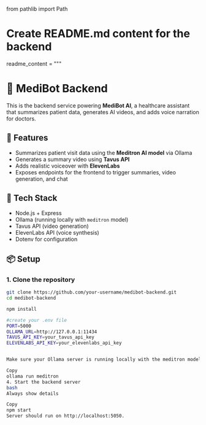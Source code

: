 from pathlib import Path

# Create README.md content for the backend
readme_content = """
# 🧠 MediBot Backend

This is the backend service powering **MediBot AI**, a healthcare assistant that summarizes patient data, generates AI videos, and adds voice narration for doctors.

## 🚀 Features

- Summarizes patient visit data using the **Meditron AI model** via Ollama
- Generates a summary video using **Tavus API**
- Adds realistic voiceover with **ElevenLabs**
- Exposes endpoints for the frontend to trigger summaries, video generation, and chat

## 🧩 Tech Stack

- Node.js + Express
- Ollama (running locally with `meditron` model)
- Tavus API (video generation)
- ElevenLabs API (voice synthesis)
- Dotenv for configuration

## 📦 Setup

### 1. Clone the repository

```bash
git clone https://github.com/your-username/medibot-backend.git
cd medibot-backend

npm install 

#create your .env file
PORT=5000
OLLAMA_URL=http://127.0.0.1:11434
TAVUS_API_KEY=your_tavus_api_key
ELEVENLABS_API_KEY=your_elevenlabs_api_key


Make sure your Ollama server is running locally with the meditron model:

Copy
ollama run meditron
4. Start the backend server
bash
Always show details

Copy
npm start
Server should run on http://localhost:5050.
